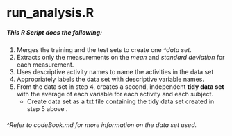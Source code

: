 # run_analysis.R
##### This R Script does the following: 

1. Merges the training and the test sets to create one _^data set_.
1. Extracts only the measurements on the _mean_ and _standard deviation_ for each measurement. 
1. Uses descriptive activity names to name the activities in the data set
1. Appropriately labels the data set with descriptive variable names. 
1. From the data set in step 4, creates a second, independent __tidy data set__ with the average of each variable for each activity and each subject.
    * Create data set as a txt file containing the tidy data set created in step 5 above .

###### ^Refer to codeBook.md for more information on the data set used. 
